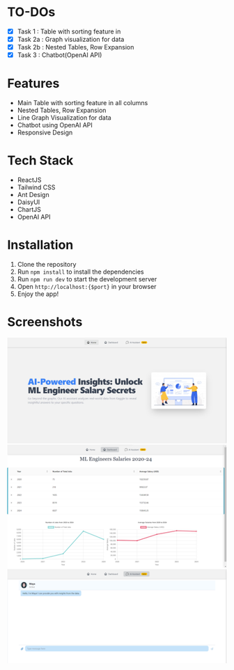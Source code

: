 # TO-DOs
- [x] Task 1 : Table with sorting feature in
- [x] Task 2a : Graph visualization for data
- [x] Task 2b : Nested Tables, Row Expansion
- [x] Task 3 : Chatbot(OpenAI API)

# Features
- Main Table with sorting feature in all columns
- Nested Tables, Row Expansion
- Line Graph Visualization for data
- Chatbot using OpenAI API
- Responsive Design

# Tech Stack
- ReactJS
- Tailwind CSS
- Ant Design
- DaisyUI
- ChartJS
- OpenAI API

# Installation
1. Clone the repository
2. Run `npm install` to install the dependencies
3. Run `npm run dev` to start the development server
4. Open `http://localhost:{$port}` in your browser
5. Enjoy the app!

# Screenshots
![Hero Section](public/image1.png)
![Main Table](public/image2.png)
![Chatbot](public/image3.png)



